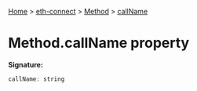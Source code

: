 [Home](./index) &gt; [eth-connect](./eth-connect.md) &gt; [Method](./eth-connect.method.md) &gt; [callName](./eth-connect.method.callname.md)

# Method.callName property


**Signature:**
```javascript
callName: string
```
